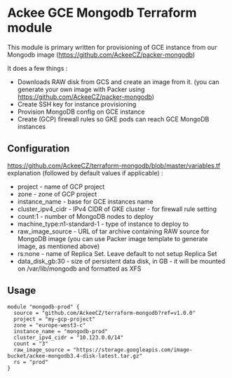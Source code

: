 # Ackee GCE Mongodb Terraform module

This module is primary written for provisioning of GCE instance from our Mongodb image (https://github.com/AckeeCZ/packer-mongodb)

It does a few things :
* Downloads RAW disk from GCS and create an image from it. (you can generate your own image with Packer using https://github.com/AckeeCZ/packer-mongodb)
* Create SSH key for instance provisioning
* Provision MongoDB config on GCE instance
* Create (GCP) firewall rules so GKE pods can reach GCE MongoDB instances


## Configuration

https://github.com/AckeeCZ/terraform-mongodb/blob/master/variables.tf explanation  (followed by default values if applicable) :

* project - name of GCP project
* zone - zone of GCP project
* instance_name - base for GCE instances name
* cluster_ipv4_cidr - IPv4 CIDR of GKE cluster - for firewall rule setting
* count:1 - number of MongoDB nodes to deploy
* machine_type:n1-standard-1 - type of instance to deploy to
* raw_image_source - URL of tar archive containing RAW source for MongoDB image (you can use Packer image template to generate image, as mentioned above)
* rs:none - name of Replica Set. Leave default to not setup Replica Set
* data_disk_gb:30 - size of persistent data disk, in GB - it will be mounted on /var/lib/mongodb and formatted as XFS

## Usage

```hcl
module "mongodb-prod" {
  source = "github.com/AckeeCZ/terraform-mongodb?ref=v1.0.0"
  project = "my-gcp-project"
  zone = "europe-west3-c"
  instance_name = "mongodb-prod"
  cluster_ipv4_cidr = "10.123.0.0/14"
  count = "3"
  raw_image_source = "https://storage.googleapis.com/image-bucket/ackee-mongodb3.4-disk-latest.tar.gz"
  rs = "prod"
}

```
